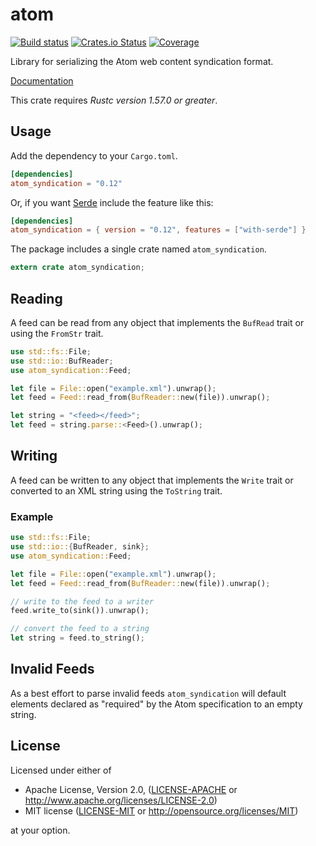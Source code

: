# atom

[![Build status](https://github.com/rust-syndication/atom/workflows/Build/badge.svg)](https://github.com/rust-syndication/atom/actions)
[![Crates.io Status](https://img.shields.io/crates/v/atom_syndication.svg)](https://crates.io/crates/atom_syndication)
[![Coverage](https://codecov.io/gh/rust-syndication/atom/branch/master/graph/badge.svg)](https://codecov.io/gh/rust-syndication/atom/)

Library for serializing the Atom web content syndication format.

[Documentation](https://docs.rs/atom_syndication/)

This crate requires *Rustc version 1.57.0 or greater*.

## Usage

Add the dependency to your `Cargo.toml`.

```toml
[dependencies]
atom_syndication = "0.12"
```

Or, if you want [Serde](https://github.com/serde-rs/serde) include the feature like this:

```toml
[dependencies]
atom_syndication = { version = "0.12", features = ["with-serde"] }
```

The package includes a single crate named `atom_syndication`.

```rust
extern crate atom_syndication;
```

## Reading

A feed can be read from any object that implements the `BufRead` trait or using the `FromStr` trait.

```rust
use std::fs::File;
use std::io::BufReader;
use atom_syndication::Feed;

let file = File::open("example.xml").unwrap();
let feed = Feed::read_from(BufReader::new(file)).unwrap();

let string = "<feed></feed>";
let feed = string.parse::<Feed>().unwrap();
```

## Writing

A feed can be written to any object that implements the `Write` trait or converted to an XML string using the `ToString` trait.

### Example

```rust
use std::fs::File;
use std::io::{BufReader, sink};
use atom_syndication::Feed;

let file = File::open("example.xml").unwrap();
let feed = Feed::read_from(BufReader::new(file)).unwrap();

// write to the feed to a writer
feed.write_to(sink()).unwrap();

// convert the feed to a string
let string = feed.to_string();
```

## Invalid Feeds

As a best effort to parse invalid feeds `atom_syndication` will default elements declared as "required" by the Atom specification to an empty string.

## License

Licensed under either of

 * Apache License, Version 2.0, ([LICENSE-APACHE](LICENSE-APACHE) or http://www.apache.org/licenses/LICENSE-2.0)
 * MIT license ([LICENSE-MIT](LICENSE-MIT) or http://opensource.org/licenses/MIT)

at your option.

